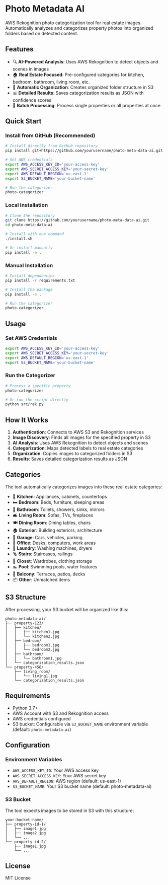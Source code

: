# Photo Metadata AI

AWS Rekognition photo categorization tool for real estate images. Automatically analyzes and categorizes property photos into organized folders based on detected content.

## Features

- 🔍 **AI-Powered Analysis**: Uses AWS Rekognition to detect objects and scenes in images
- 🏠 **Real Estate Focused**: Pre-configured categories for kitchen, bedroom, bathroom, living room, etc.
- 📁 **Automatic Organization**: Creates organized folder structure in S3
- 📊 **Detailed Results**: Saves categorization results as JSON with confidence scores
- 🚀 **Batch Processing**: Process single properties or all properties at once

## Quick Start

### Install from GitHub (Recommended)

```bash
# Install directly from GitHub repository
pip install git+https://github.com/yourusername/photo-meta-data-ai.git

# Set AWS credentials
export AWS_ACCESS_KEY_ID='your-access-key'
export AWS_SECRET_ACCESS_KEY='your-secret-key'
export AWS_DEFAULT_REGION='us-east-1'
export S3_BUCKET_NAME='your-bucket-name'

# Run the categorizer
photo-categorizer
```

### Local Installation

```bash
# Clone the repository
git clone https://github.com/yourusername/photo-meta-data-ai.git
cd photo-meta-data-ai

# Install with one command
./install.sh

# Or install manually
pip install -e .
```

### Manual Installation

```bash
# Install dependencies
pip install -r requirements.txt

# Install the package
pip install -e .

# Run the categorizer
photo-categorizer
```

## Usage

### Set AWS Credentials

```bash
export AWS_ACCESS_KEY_ID='your-access-key'
export AWS_SECRET_ACCESS_KEY='your-secret-key'
export AWS_DEFAULT_REGION='us-east-1'
export S3_BUCKET_NAME='your-bucket-name'
```

### Run the Categorizer

```bash
# Process a specific property
photo-categorizer

# Or run the script directly
python src/rek.py
```

## How It Works

1. **Authentication**: Connects to AWS S3 and Rekognition services
2. **Image Discovery**: Finds all images for the specified property in S3
3. **AI Analysis**: Uses AWS Rekognition to detect objects and scenes
4. **Categorization**: Maps detected labels to real estate categories
5. **Organization**: Copies images to categorized folders in S3
6. **Results**: Saves detailed categorization results as JSON

## Categories

The tool automatically categorizes images into these real estate categories:

- 🍳 **Kitchen**: Appliances, cabinets, countertops
- 🛏️ **Bedroom**: Beds, furniture, sleeping areas
- 🚿 **Bathroom**: Toilets, showers, sinks, mirrors
- 🛋️ **Living Room**: Sofas, TVs, fireplaces
- 🍽️ **Dining Room**: Dining tables, chairs
- 🏠 **Exterior**: Building exteriors, architecture
- 🚗 **Garage**: Cars, vehicles, parking
- 💼 **Office**: Desks, computers, work areas
- 👕 **Laundry**: Washing machines, dryers
- 🪜 **Stairs**: Staircases, railings
- 👔 **Closet**: Wardrobes, clothing storage
- 🏊 **Pool**: Swimming pools, water features
- 🌿 **Balcony**: Terraces, patios, decks
- 📦 **Other**: Unmatched items

## S3 Structure

After processing, your S3 bucket will be organized like this:

```
photo-metadata-ai/
├── property-123/
│   ├── kitchen/
│   │   ├── kitchen1.jpg
│   │   └── kitchen2.jpg
│   ├── bedroom/
│   │   ├── bedroom1.jpg
│   │   └── bedroom2.jpg
│   ├── bathroom/
│   │   └── bathroom1.jpg
│   └── categorization_results.json
└── property-456/
    ├── living_room/
    │   └── living1.jpg
    └── categorization_results.json
```

## Requirements

- Python 3.7+
- AWS Account with S3 and Rekognition access
- AWS credentials configured
- S3 bucket: Configurable via `S3_BUCKET_NAME` environment variable (default: `photo-metadata-ai`)

## Configuration

### Environment Variables

- `AWS_ACCESS_KEY_ID`: Your AWS access key
- `AWS_SECRET_ACCESS_KEY`: Your AWS secret key
- `AWS_DEFAULT_REGION`: AWS region (default: us-east-1)
- `S3_BUCKET_NAME`: Your S3 bucket name (default: photo-metadata-ai)

### S3 Bucket

The tool expects images to be stored in S3 with this structure:
```
your-bucket-name/
├── property-id-1/
│   ├── image1.jpg
│   ├── image2.jpg
│   └── ...
└── property-id-2/
    ├── image1.jpg
    └── ...
```

## License

MIT License